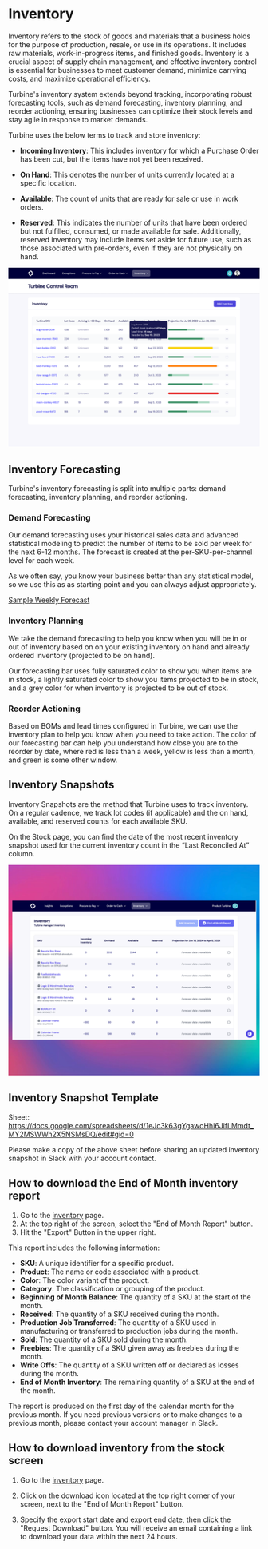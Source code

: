 # Inventory

Inventory refers to the stock of goods and materials that a business holds for the purpose of production, resale, or use in its operations. It includes raw materials, work-in-progress items, and finished goods. Inventory is a crucial aspect of supply chain management, and effective inventory control is essential for businesses to meet customer demand, minimize carrying costs, and maximize operational efficiency.

Turbine's inventory system extends beyond tracking, incorporating robust forecasting tools, such as demand forecasting, inventory planning, and reorder actioning, ensuring businesses can optimize their stock levels and stay agile in response to market demands.

Turbine uses the below terms to track and store inventory:

* **Incoming Inventory**: This includes inventory for which a Purchase Order has been cut, but the items have not yet been received.

* **On Hand**: This denotes the number of units currently located at a specific location.

* **Available**: The count of units that are ready for sale or use in work orders.

* **Reserved**: This indicates the number of units that have been ordered but not fulfilled, consumed, or made available for sale. Additionally, reserved inventory may include items set aside for future use, such as those associated with pre-orders, even if they are not physically on hand.

![Inventory Forecasting in Turbine](../../static/img/inventory-forecasting.png)

## Inventory Forecasting

Turbine's inventory forecasting is split into multiple parts: demand forecasting, inventory planning, and reorder actioning.

### Demand Forecasting

Our demand forecasting uses your historical sales data and advanced statistical modeling to predict the number of items to be sold per week for the next 6-12 months. The forecast is created at the per-SKU-per-channel level for each week.

As we often say, you know your business better than any statistical model, so we use this as as starting point and you can always adjust appropriately.

[Sample Weekly Forecast](https://docs.google.com/spreadsheets/d/1cDtjsWS-q2akULqKEcydqpeuYSK8mvcKSLMYxBbDv6I/edit#gid=991585832)

### Inventory Planning

We take the demand forecasting to help you know when you will be in or out of inventory based on on your existing inventory on hand and already ordered inventory (projected to be on hand).

Our forecasting bar uses fully saturated color to show you when items are in stock, a lightly saturated color to show you items projected to be in stock, and a grey color for when inventory is projected to be out of stock.

### Reorder Actioning

Based on BOMs and lead times configured in Turbine, we can use the inventory plan to help you know when you need to take action. The color of our forecasting bar can help you understand how close you are to the reorder by date, where red is less than a week, yellow is less than a month, and green is some other window.

## Inventory Snapshots

Inventory Snapshots are the method that Turbine uses to track inventory. On a regular cadence, we track lot codes (if applicable) and the on hand, available, and reserved counts for each available SKU.

On the Stock page, you can find the date of the most recent inventory snapshot used for the current inventory count in the “Last Reconciled At” column.

![inventory](../../static/img/inventory_copy.png)

## Inventory Snapshot Template

Sheet: https://docs.google.com/spreadsheets/d/1eJc3k63gYgawoHhi6JifLMmdt_MY2MSWWn2X5NSMsDQ/edit#gid=0

Please make a copy of the above sheet before sharing an updated inventory snapshot in Slack with your account contact.

## How to download the End of Month inventory report

1. Go to the [inventory](https://app.helloturbine.com/app/inventory) page.
2. At the top right of the screen, select the "End of Month Report" button. 
3. Hit the "Export" Button in the upper right. 

This report includes the following information:
* **SKU**: A unique identifier for a specific product.
* **Product**: The name or code associated with a product.
* **Color**: The color variant of the product.
* **Category**: The classification or grouping of the product.
* **Beginning of Month Balance**: The quantity of a SKU at the start of the month.
* **Received**: The quantity of a SKU received during the month.
* **Production Job Transferred**: The quantity of a SKU used in manufacturing or transferred to production jobs during the month.
* **Sold**: The quantity of a SKU sold during the month.
* **Freebies**: The quantity of a SKU given away as freebies during the month.
* **Write Offs**: The quantity of a SKU written off or declared as losses during the month.
* **End of Month Inventory**: The remaining quantity of a SKU at the end of the month.

The report is produced on the first day of the calendar month for the previous month. If you need previous versions or to make changes to a previous month, please contact your account manager in Slack.

## How to download inventory from the stock screen 

1. Go to the [inventory](https://app.helloturbine.com/app/inventory) page.

2. Click on the download icon located at the top right corner of your screen, next to the "End of Month Report" button.

3. Specify the export start date and export end date, then click the "Request Download" button. You will receive an email containing a link to download your data within the next 24 hours.
